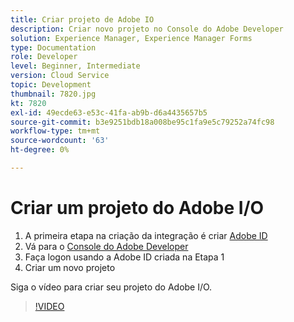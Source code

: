 ```yaml
---
title: Criar projeto de Adobe IO
description: Criar novo projeto no Console do Adobe Developer
solution: Experience Manager, Experience Manager Forms
type: Documentation
role: Developer
level: Beginner, Intermediate
version: Cloud Service
topic: Development
thumbnail: 7820.jpg
kt: 7820
exl-id: 49ecde63-e53c-41fa-ab9b-d6a4435657b5
source-git-commit: b3e9251bdb18a008be95c1fa9e5c79252a74fc98
workflow-type: tm+mt
source-wordcount: '63'
ht-degree: 0%

---
```


# Criar um projeto do Adobe I/O

1. A primeira etapa na criação da integração é criar [Adobe ID](https://account.adobe.com/)
1. Vá para o [Console do Adobe Developer](https://console.adobe.io/home)
1. Faça logon usando a Adobe ID criada na Etapa 1
1. Criar um novo projeto

Siga o vídeo para criar seu projeto do Adobe I/O.

>[!VIDEO](https://video.tv.adobe.com/v/333220?quality=12&learn=on)
